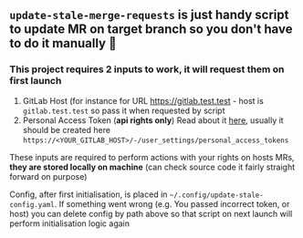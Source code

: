 ## `update-stale-merge-requests` is just handy script to update MR on target branch so you don't have to do it manually 🔧

### This project requires 2 inputs to work, it will request them on first launch
1. GitLab Host (for instance for URL https://gitlab.test.test - host is `gitlab.test.test` so pass it when requested by script
2. Personal Access Token (**api rights only**) Read about it [here](https://docs.gitlab.com/user/profile/personal_access_tokens), usually it should be created here `https://<YOUR_GITLAB_HOST>/-/user_settings/personal_access_tokens`

These inputs are required to perform actions with your rights on hosts MRs, **they are stored locally on machine** (can check source code it fairly straight forward on purpose)

Config, after first initialisation, is placed in `~/.config/update-stale-config.yaml`.
If something went wrong (e.g. You passed incorrect token, or host) you can delete config by path above so that script on next launch will perform initialisation logic again
